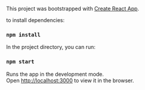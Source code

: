 This project was bootstrapped with [Create React App](https://github.com/facebook/create-react-app).

to install dependencies:

### `npm install`

In the project directory, you can run:

### `npm start`

Runs the app in the development mode.<br />
Open [http://localhost:3000](http://localhost:3000) to view it in the browser.
